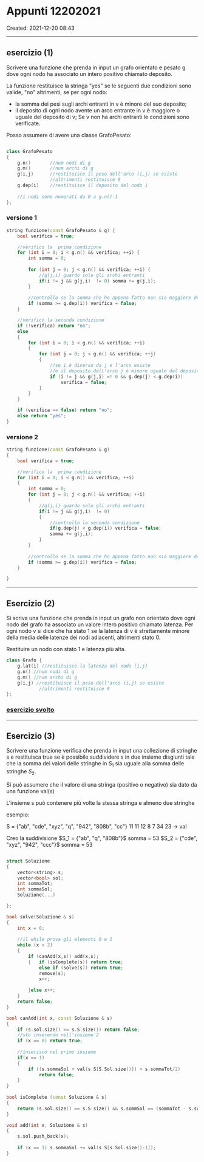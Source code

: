 # Appunti 12202021

Created: 2021-12-20 08:43
- - -

## esercizio (1)

Scrivere una funzione che prenda in input un grafo orientato e pesato g dove ogni nodo ha associato un intero positivo chiamato deposito.

La funzione restituisce la stringa "yes" se le seguenti due condizioni sono valide, "no" altrimenti, se per ogni nodo:

- la somma dei pesi sugli archi entranti in v è minore del suo deposito;
- il deposito di ogni nodo avente un arco entrante in v è maggiore o uguale del deposito di v;
Se v non ha archi entranti le condizioni sono verificate.

Posso assumere di avere una classe GrafoPesato:

```c++

class GrafoPesato
{
	g.n() 		//num nodi di g
	g.m() 		//num archi di g
	g(i,j) 		//restituisce il peso dell'arco (i,j) se esiste
				//altrimenti restituisce 0
	g.dep(i) 	//restituisce il deposito del nodo i
		
	//i nodi sono numerati da 0 a g.n()-1
};

```

### versione 1

```c++
string funzione(const GrafoPesato & g) {
	bool verifica = true;

	//verifico la  prima condizione
	for (int i = 0; i < g.n() && verifica; ++i) {
		int somma = 0;		
		
		for (int j = 0; j < g.n() && verifica; ++i)	{
			//g(j,i) guardo solo gli archi entranti
			if(i != j && g(j,i)  != 0) somma += g(j,i);
		}
		
		//controllo se la somma che ho appena fatto non sia maggiore del deposito
		if (somma >= g.dep(i)) verifica = false;
	}

	//verifico la seconda condizione
	if (!verifica) return "no";
	else
	{
		for (int i = 0; i < g.n() && verifica; ++i)
		{
			for (int j = 0; j < g.n() && verifica; ++j)
			{
				//se i è diverso da j e l'arco esiste 
				//e il deposito dell'arco j è minore uguale del deposito dell'arco i
				if (i != j && g(j,i) =! 0 && g.dep(j) < g.dep(i))
					verifica = false;
			}
		}
	}

	if (verifica == false) return "no";
	else return "yes";
}

```

### versione 2

```c++
string funzione(const GrafoPesato & g)
{
	bool verifica = true;

	//verifico la  prima condizione
	for (int i = 0; i < g.n() && verifica; ++i)
	{
		int somma = 0;
		for (int j = 0; j < g.n() && verifica; ++i)
		{
			//g(j,i) guardo solo gli archi entranti
			if(i != j && g(j,i)  != 0)
			{
				//controllo la seconda condizione
				if(g.dep(j) < g.dep(i)) verifica = false;
				somma += g(j,i);
			}
		}
		
		//controllo se la somma che ho appena fatto non sia maggiore del deposito
		if (somma >= g.dep(i)) verifica = false;
	}

}
```

___

## Esercizio (2)

Si scriva una funzione che prenda in input un grafo non orientato dove ogni nodo del grafo ha associato un valore intero positivo chiamato latenza. Per ogni nodo v si dice che ha stato 1 se la latenza di v è strettamente minore della media delle latenze dei nodi adiacenti, altrimenti stato 0.

Restituire un nodo con stato 1 e latenza più alta.

```c++
class Grafo {
	g.lat(i) //restituisce la latenza del nodo (i,j)
	g.n() //num nodi di g
	g.m() //num archi di g
	g(i,j) //restituisce il peso dell'arco (i,j) se esiste
			//altrimenti restituisce 0
};
```

### [**esercizio svolto**](../Esercizi/sett13/ese_max_latenza.cpp)

___

## Esercizio (3)

Scrivere una funzione verifica che prenda in input una collezione di stringhe s e restituisca true se è possibile suddividere s in due insieme disgiunti tale che la somma dei valori delle stringhe in $S_1$ sia uguale alla somma delle stringhe $S_2$.

Si può assumere che il valore di una stringa (positivo o negativo) sia dato da una funzione val(s)

L'insieme s può contenere più volte la stessa stringa e almeno due stringhe

esempio:

S = {"ab", "cde", "xyz", "q", "942", "808b", "cc"}
		11		11		   12		8		7		34	      23   -> val

Creo la suddivisione
	$S_1 = {"ab", "q", "808b"}$ somma = 53
	$S_2 = {"cde", "xyz", "942", "ccc"}$ somma = 53

```c++

struct Soluzione
{
	vector<string> s;
	vector<bool> sol;
	int sommaTot;
	int sommaSol;
	Soluzione(...)

};

bool solve(Soluzione & s)
{
	int x = 0;
	
	//il while prova gli elementi 0 e 1
	while (x < 2)
	{
		if (canAdd(x,s)) add(x,s);
		{	if (isComplete(s)) return true;
			else if (solve(s)) return true;
			remove(s);
			x++;
		
		}else x++;
	}
	return false;	
}

bool canAdd(int x, const Soluzione & s)
{
	if (s.sol.size() >= s.S.size()) return false;
	//sto inserendo nell'insieme 2
	if (x == 0) return true;
	
	//inserisco nel primo insieme
	if(x == 1)
	{
		if ((s.sommaSol + val(s.S[S.Sol.size()]) > s.sommaTot/2)
			return false;
	}
}
			
bool isComplete (const Soluzione & s)
{
	return (s.sol.size() == s.S.size() && s.sommSol == (sommaTot - s.sommaSol));	
}

void add(int x, Soluzione & s)
{
	s.sol.push_back(x);
	
	if (x == 1) s.sommaSol += val(s.S[s.Sol.size()-1]);
}
```
